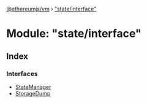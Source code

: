 [@ethereumjs/vm](../README.md) › ["state/interface"](_state_interface_.md)

# Module: "state/interface"

## Index

### Interfaces

* [StateManager](../interfaces/_state_interface_.statemanager.md)
* [StorageDump](../interfaces/_state_interface_.storagedump.md)
